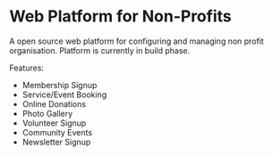 # Web Platform for Non-Profits
A open source web platform for configuring and managing non profit organisation.
Platform is currently in build phase.

Features:
- Membership Signup 
- Service/Event Booking 
- Online Donations 
- Photo Gallery 
- Volunteer Signup 
- Community Events 
- Newsletter Signup 

